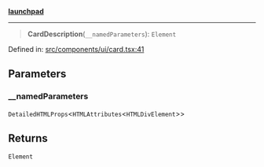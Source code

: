 [**launchpad**](index.md)

***

> **CardDescription**(`__namedParameters`): `Element`

Defined in: [src/components/ui/card.tsx:41](https://github.com/victorbratov/launchpad/blob/76a3946e066bd4867b4d8959b0de6dc2965f2137/src/components/ui/card.tsx#L41)

## Parameters

### \_\_namedParameters

`DetailedHTMLProps`\<`HTMLAttributes`\<`HTMLDivElement`\>\>

## Returns

`Element`
